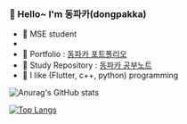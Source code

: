 ### 🔭 Hello~ I'm 동파카(dongpakka)
- 🌱 MSE student
- 
- 👯 Portfolio : [동파카 포트폴리오](https://www.notion.so/Creative-3e07d02e676f450489a550b4110a655f)
- 🤔 Study Repository : [동파카 공부노트](https://cafe.naver.com/dongpakkaflutter)
- 💬 I like (Flutter, c++, python) programming


![Anurag's GitHub stats](https://github-readme-stats.vercel.app/api?username=kimvjgd&show_icons=true&theme=radical)


[![Top Langs](https://github-readme-stats.vercel.app/api/top-langs/?username=kimvjgd)](https://github.com/anuraghazra/github-readme-stats)
